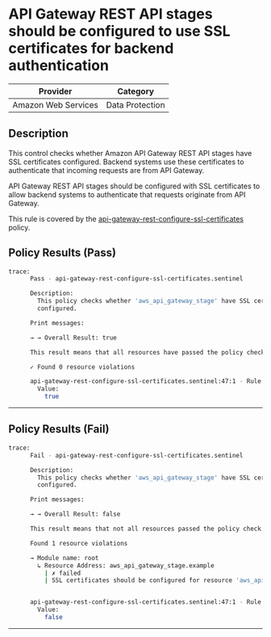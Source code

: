 # API Gateway REST API stages should be configured to use SSL certificates for backend authentication

| Provider            | Category        |
|---------------------|-----------------|
| Amazon Web Services | Data Protection |

## Description

This control checks whether Amazon API Gateway REST API stages have SSL certificates configured. Backend systems use these certificates to authenticate that incoming requests are from API Gateway.

API Gateway REST API stages should be configured with SSL certificates to allow backend systems to authenticate that requests originate from API Gateway.

This rule is covered by the [api-gateway-rest-configure-ssl-certificates](https://github.com/hashicorp/policy-library-NIST-Policy-Set-for-AWS-Terraform/blob/main/policies/apigateway/api-gateway-rest-configure-ssl-certificates.sentinel) policy.

## Policy Results (Pass)
```bash
trace:
      Pass - api-gateway-rest-configure-ssl-certificates.sentinel

      Description:
        This policy checks whether 'aws_api_gateway_stage' have SSL certificates
        configured.

      Print messages:

      → → Overall Result: true

      This result means that all resources have passed the policy check for the policy api-gateway-rest-configure-ssl-certificates.

      ✓ Found 0 resource violations

      api-gateway-rest-configure-ssl-certificates.sentinel:47:1 - Rule "main"
        Value:
          true
```

---

## Policy Results (Fail)
```bash
trace:
      Fail - api-gateway-rest-configure-ssl-certificates.sentinel

      Description:
        This policy checks whether 'aws_api_gateway_stage' have SSL certificates
        configured.

      Print messages:

      → → Overall Result: false

      This result means that not all resources passed the policy check and the protected behavior is not allowed for the policy api-gateway-rest-configure-ssl-certificates.

      Found 1 resource violations

      → Module name: root
        ↳ Resource Address: aws_api_gateway_stage.example
          | ✗ failed
          | SSL certificates should be configured for resource 'aws_api_gateway_stage' for backend authentication. Refer to https://docs.aws.amazon.com/securityhub/latest/userguide/apigateway-controls.html#apigateway-2 for more details.


      api-gateway-rest-configure-ssl-certificates.sentinel:47:1 - Rule "main"
        Value:
          false
```

---